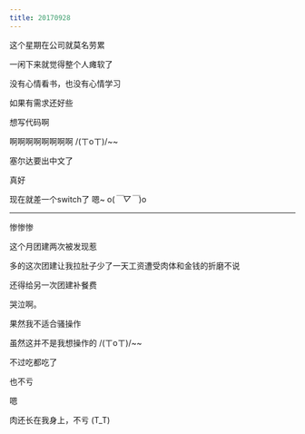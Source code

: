```yaml
---
title: 20170928
---
```


这个星期在公司就莫名劳累

一闲下来就觉得整个人瘫软了

没有心情看书，也没有心情学习

如果有需求还好些

想写代码啊

啊啊啊啊啊啊啊啊 /(ㄒoㄒ)/~~

塞尔达要出中文了

真好

现在就差一个switch了 嗯~ o(*￣▽￣*)o

____

惨惨惨

这个月团建两次被发现惹

多的这次团建让我拉肚子少了一天工资遭受肉体和金钱的折磨不说

还得给另一次团建补餐费

哭泣啊。

果然我不适合骚操作

虽然这并不是我想操作的 /(ㄒoㄒ)/~~

不过吃都吃了

也不亏

嗯

肉还长在我身上，不亏 (T_T)